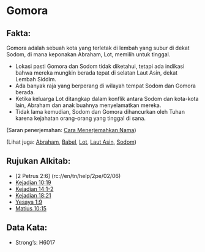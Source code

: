 # Gomora 

## Fakta:  

Gomora adalah sebuah kota yang terletak di lembah yang subur di dekat Sodom, di mana keponakan Abraham, Lot, memilih untuk tinggal.  

* Lokasi pasti Gomora dan Sodom tidak diketahui, tetapi ada indikasi bahwa mereka mungkin berada tepat di selatan Laut Asin, dekat Lembah Siddim.
* Ada banyak raja yang berperang di wilayah tempat Sodom dan Gomora berada.
* Ketika keluarga Lot ditangkap dalam konflik antara Sodom dan kota-kota lain, Abraham dan anak buahnya menyelamatkan mereka.
* Tidak lama kemudian, Sodom dan Gomora dihancurkan oleh Tuhan karena kejahatan orang-orang yang tinggal di sana. 

(Saran penerjemahan: [Cara Menerjemahkan Nama](rc://en/ta/man/translate/translate-names)) 

(Lihat juga: [Abraham](../names/abraham.md), [Babel](../names/babylon.md), [Lot](../names/lot.md), [Laut Asin](../names/saltsea.md), [Sodom](../names/sodom.md))  

## Rujukan Alkitab: 

* [2 Petrus 2:6] (rc://en/tn/help/2pe/02/06)
* [Kejadian 10:19](rc://en/tn/help/gen/10/19)
* [Kejadian 14:1-2](rc://en/tn/help/gen/14/01)
* [Kejadian 18:21](rc://en/tn/help/gen/18/21)
* [Yesaya 1:9](rc://en/tn/help/isa/01/9)
* [Matius 10:15](rc://en/tn/help/mat/10/15) 

## Data Kata:

* Strong’s: H6017
